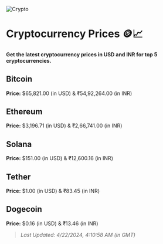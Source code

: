 
![Crypto](https://www.techguide.com.au/wp-content/uploads/2020/11/crypto3.jpeg)

# Cryptocurrency Prices 🪙📈

#### Get the latest cryptocurrency prices in USD and INR for top 5 cryptocurrencies.

## Bitcoin

**Price:** $65,821.00 (in USD) & ₹54,92,264.00 (in INR)

## Ethereum

**Price:** $3,196.71 (in USD) & ₹2,66,741.00 (in INR)

## Solana

**Price:** $151.00 (in USD) & ₹12,600.16 (in INR)

## Tether

**Price:** $1.00 (in USD) & ₹83.45 (in INR)

## Dogecoin

**Price:** $0.16 (in USD) & ₹13.46 (in INR)

> _Last Updated: 4/22/2024, 4:10:58 AM (in GMT)_
